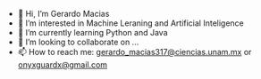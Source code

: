 - 👋 Hi, I’m Gerardo Macias
- 👀 I’m interested in Machine Leraning and Artificial Inteligence
- 🌱 I’m currently learning Python and Java
- 💞️ I’m looking to collaborate on ...
- 📫 How to reach me: gerardo_macias317@ciencias.unam.mx or
                       onyxguardx@gmail.com

<!---
Antonio-Onyx/Antonio-Onyx is a ✨ special ✨ repository because its `README.md` (this file) appears on your GitHub profile.
You can click the Preview link to take a look at your changes.
--->
